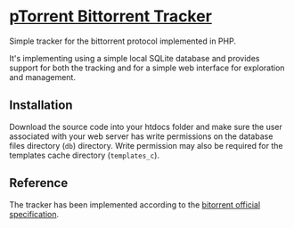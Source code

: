 # [pTorrent Bittorrent Tracker](http://ptorrent.com)

Simple tracker for the bittorrent protocol implemented in PHP.

It's implementing using a simple local SQLite database and provides support for both
the tracking and for a simple web interface for exploration and management.

## Installation

Download the source code into your htdocs folder and make sure the user associated with
your web server has write permissions on the database files directory (`db`) directory.
Write permission may also be required for the templates cache directory (`templates_c`).

## Reference
The tracker has been implemented according to the [bitorrent official specification](http://wiki.theory.org/BitTorrentSpecification).

